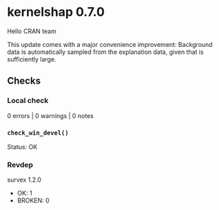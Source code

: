 # kernelshap 0.7.0

Hello CRAN team

This update comes with a major convenience improvement: Background data is automatically sampled from the explanation data, given that is sufficiently large.

## Checks

### Local check

0 errors | 0 warnings | 0 notes
  
### `check_win_devel()`

Status: OK

### Revdep

survex 1.2.0                                                                             
- OK: 1
- BROKEN: 0
